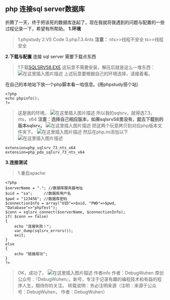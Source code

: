 ## php 连接sql server数据库
折腾了一天，终于把该死的数据库连起了，现在我就将我遇到的问题与配置的一些过程记录一下，希望有所帮助。
**1.环境**
>1.phpstudy
>2.VS Code
>3.php7.3.4nts
>**注意：**
>nts>>线程不安全
>ts>>线程安全

**2.下载与配置**
连接  sql server 需要下载点东西
>1下载[SQLSRV58.EXE](https://docs.microsoft.com/en-us/sql/connect/php/download-drivers-php-sql-server?view=sql-server-ver15)
>这玩意不需要安装，解压后就是这么一堆东西：
>![在这里插入图片描述](https://img-blog.csdnimg.cn/20200509174542978.png?x-oss-process=image/watermark,type_ZmFuZ3poZW5naGVpdGk,shadow_10,text_aHR0cHM6Ly9ibG9nLmNzZG4ubmV0L3FxXzQzOTM4MDUy,size_16,color_FFFFFF,t_70)
>上述玩意要根据自己的环境选择，请接着看。
>
在自己的本地站下放一个php脚本看一哈信息。(用phpstudy搭个站)
```
<?php
echo phpinfo();
?>
```
>这是我的环境。
>![在这里插入图片描述](https://img-blog.csdnimg.cn/20200509175407376.png?x-oss-process=image/watermark,type_ZmFuZ3poZW5naGVpdGk,shadow_10,text_aHR0cHM6Ly9ibG9nLmNzZG4ubmV0L3FxXzQzOTM4MDUy,size_16,color_FFFFFF,t_70)
>所以我的sqlsrv，就得选7.3，nts，x64
>**注意：选择自己相应版本，如果sqlsrv58里没有，就去下载别的版本sqlsrv。**
>![在这里插入图片描述](https://img-blog.csdnimg.cn/20200509175634355.png?x-oss-process=image/watermark,type_ZmFuZ3poZW5naGVpdGk,shadow_10,text_aHR0cHM6Ly9ibG9nLmNzZG4ubmV0L3FxXzQzOTM4MDUy,size_16,color_FFFFFF,t_70)
>把这两个玩意拷贝到对应php版本文件夹下。
>![在这里插入图片描述](https://img-blog.csdnimg.cn/20200509175820547.png?x-oss-process=image/watermark,type_ZmFuZ3poZW5naGVpdGk,shadow_10,text_aHR0cHM6Ly9ibG9nLmNzZG4ubmV0L3FxXzQzOTM4MDUy,size_16,color_FFFFFF,t_70)
>然后在php.ini添加以下
>![在这里插入图片描述](https://img-blog.csdnimg.cn/20200509180110889.png?x-oss-process=image/watermark,type_ZmFuZ3poZW5naGVpdGk,shadow_10,text_aHR0cHM6Ly9ibG9nLmNzZG4ubmV0L3FxXzQzOTM4MDUy,size_16,color_FFFFFF,t_70)

```
extension=php_sqlsrv_73_nts_x64
extension=php_pdo_sqlsrv_73_nts_x64

```
**3.连接测试**
>1.重启apache

```
<?php  
$serverName = "."; //数据库服务器地址
$uid = "sa";     //数据库用户名
$pwd = "123456"; //数据库密码
$connectionInfo = array("UID"=>$uid, "PWD"=>$pwd, "Database"=>"phpTest");
$conn = sqlsrv_connect($serverName, $connectionInfo);
if( $conn == false)
{
    echo "连接失败！";
    var_dump(sqlsrv_errors());
    exit;
}
else
{
    echo "链接成功";
}
?>
```
>OK，成功了。
![在这里插入图片描述](https://img-blog.csdnimg.cn/20200509180747467.png?x-oss-process=image/watermark,type_ZmFuZ3poZW5naGVpdGk,shadow_10,text_aHR0cHM6Ly9ibG9nLmNzZG4ubmV0L3FxXzQzOTM4MDUy,size_16,color_FFFFFF,t_70)
>作者info
作者：DebugWuhen
原创公众号：『DebugWuhen』，新号，专注于记录有趣的编程技术和有益的程序人生，期待你的关注。
转载说明：务必注明来源（注明：来源于公众号：DebugWuhen， 作者：DebugWuhen）